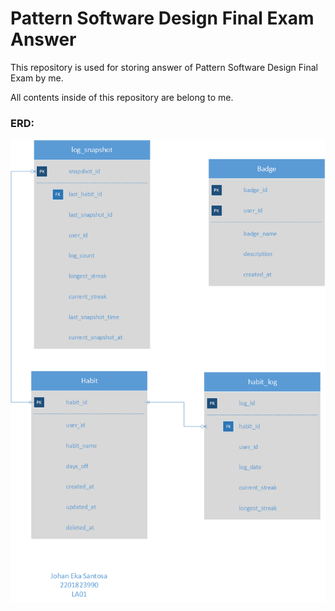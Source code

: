 # Pattern Software Design Final Exam Answer

This repository is used for storing answer of Pattern Software Design Final Exam by me.

All contents inside of this repository are belong to me.

### ERD:

![ERD](https://github.com/johaneka06/UAS-PSD-HabitTracker/blob/master/ERD.png)